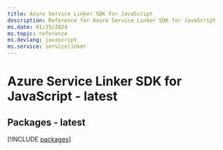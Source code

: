 ```yaml
---
title: Azure Service Linker SDK for JavaScript
description: Reference for Azure Service Linker SDK for JavaScript
ms.date: 01/25/2024
ms.topic: reference
ms.devlang: javascript
ms.service: servicelinker
---
```

# Azure Service Linker SDK for JavaScript - latest
## Packages - latest
[!INCLUDE [packages](service-linker-index.md)]